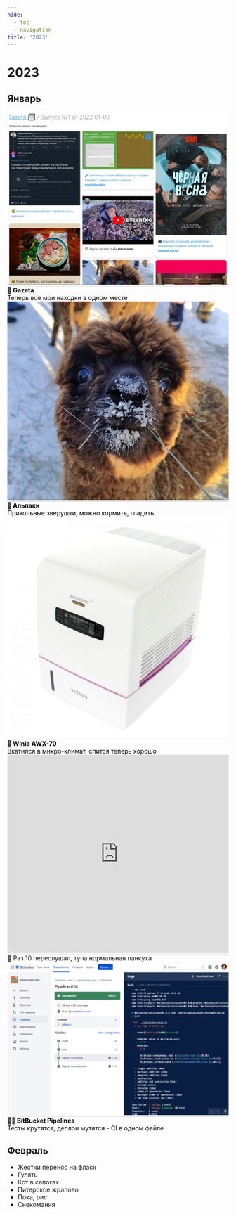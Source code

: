 ```yaml
---
hide:
  - toc
  - navigation
title: '2023'
---
```


<style>
.card {
    justify-content: space-between;
}
.card-text {
    border-top: 1px solid #dedede;
}
a {
    text-decoration: none;
}
a * {
    color: initial;

}

</style>

# 2023

## Январь

<div class="grid-3-col" >

<a class="card" href="/g">
    <div></div>
    <img src="gazeta.jpg">
    <div class="card-text"><b>📝 Gazeta</b><br>
    <span class="small-font">Теперь все мои находки в одном месте</span></div>
</a>

<a class="card" href="https://www.alpacainfo.ru/">
<div></div>
<img src="alpaka.jfif">
<div class="card-text"><b>🦙 Альпаки</b><br>
<span class="small-font">Прикольные зверушки, можно кормить, гладить</span>
</div>
</a>

<a class="card" href="https://www.ozon.ru/category/winia-awx-70-sef/">
<div></div>
<img src="winia.jpg">
<div class="card-text"><b>🔌 Winia AWX-70</b><br>
<span class="small-font">Вкатился в микро-климат, спится теперь хорошо</span>
</div>
</a>

<div class="card cols-2 ">
<iframe frameborder="0" style="border:none;width:100%;height:450px;" width="100%" height="450" src="https://music.yandex.ru/iframe/#playlist/leybovich-nikita/1087">Слушайте <a href='https://music.yandex.ru/users/leybovich-nikita/playlists/1087'>The Garden - Horseshit on Route 66</a> — <a href='https://music.yandex.ru/users/leybovich-nikita'>leybovich-nikita</a> на Яндекс Музыке</iframe>
<div class="card-text">🎵 Раз 10 переслушал, тупа нормальная панкуха</div>
</div>

<a class="card" href="https://bitbucket.org/product/features/pipelines">
<div></div>
<img src="pipelines.png">
<div class="card-text"><b>👷‍♂️ BitBucket Pipelines</b><br>
<span class="small-font">Тесты крутятся, деплои мутятся - CI в одном файле</span>
</div>
</a>

</div>


## Февраль

- Жестки перенос на фласк
- Гулять
- Кот в сапогах
- Питерское жралово
- Пока, рис
- [Снекомания](https://potyk.notion.site/ce52fff3e97c453ba4dcfed11a714ad7?v=370a091b38cb402c889d4e27145873ab)